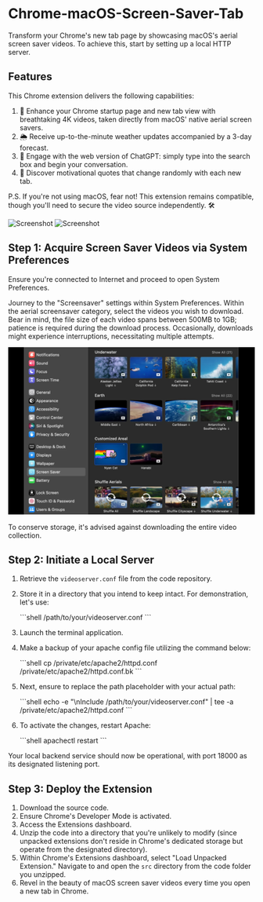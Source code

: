 # Chrome-macOS-Screen-Saver-Tab

Transform your Chrome's new tab page by showcasing macOS's aerial screen saver videos. To achieve this, start by setting up a local HTTP server.

## Features

This Chrome extension delivers the following capabilities:

1. 🎥 Enhance your Chrome startup page and new tab view with breathtaking 4K videos, taken directly from macOS' native aerial screen savers.
2. 🌦️ Receive up-to-the-minute weather updates accompanied by a 3-day forecast.
3. 💬 Engage with the web version of ChatGPT: simply type into the search box and begin your conversation.
4. 🌟 Discover motivational quotes that change randomly with each new tab.

P.S. If you're not using macOS, fear not! This extension remains compatible, though you'll need to secure the video source independently. 🛠️

![Screenshot](screenshot.png)
![Screenshot](screenshot.gif)

## Step 1: Acquire Screen Saver Videos via System Preferences

Ensure you're connected to Internet and proceed to open System Preferences.

Journey to the "Screensaver" settings within System Preferences. Within the aerial screensaver category, select the videos you wish to download. Bear in mind, the file size of each video spans between 500MB to 1GB; patience is required during the download process. Occasionally, downloads might experience interruptions, necessitating multiple attempts.

![Screenshot](systempreferrence.jpg)

To conserve storage, it's advised against downloading the entire video collection.

## Step 2: Initiate a Local Server

1. Retrieve the `videoserver.conf` file from the code repository.
2. Store it in a directory that you intend to keep intact. For demonstration, let's use:

    \```shell
    /path/to/your/videoserver.conf
    \```

3. Launch the terminal application.
4. Make a backup of your apache config file utilizing the command below:

    \```shell
    cp /private/etc/apache2/httpd.conf /private/etc/apache2/httpd.conf.bk
    \```

5. Next, ensure to replace the path placeholder with your actual path:

    \```shell
    echo -e "\nInclude /path/to/your/videoserver.conf" | tee -a /private/etc/apache2/httpd.conf
    \```

6. To activate the changes, restart Apache:

    \```shell
    apachectl restart
    \```

Your local backend service should now be operational, with port 18000 as its designated listening port.

## Step 3: Deploy the Extension

1. Download the source code.
2. Ensure Chrome's Developer Mode is activated.
3. Access the Extensions dashboard.
4. Unzip the code into a directory that you're unlikely to modify (since unpacked extensions don't reside in Chrome's dedicated storage but operate from the designated directory).
5. Within Chrome's Extensions dashboard, select "Load Unpacked Extension." Navigate to and open the `src` directory from the code folder you unzipped.
6. Revel in the beauty of macOS screen saver videos every time you open a new tab in Chrome.
